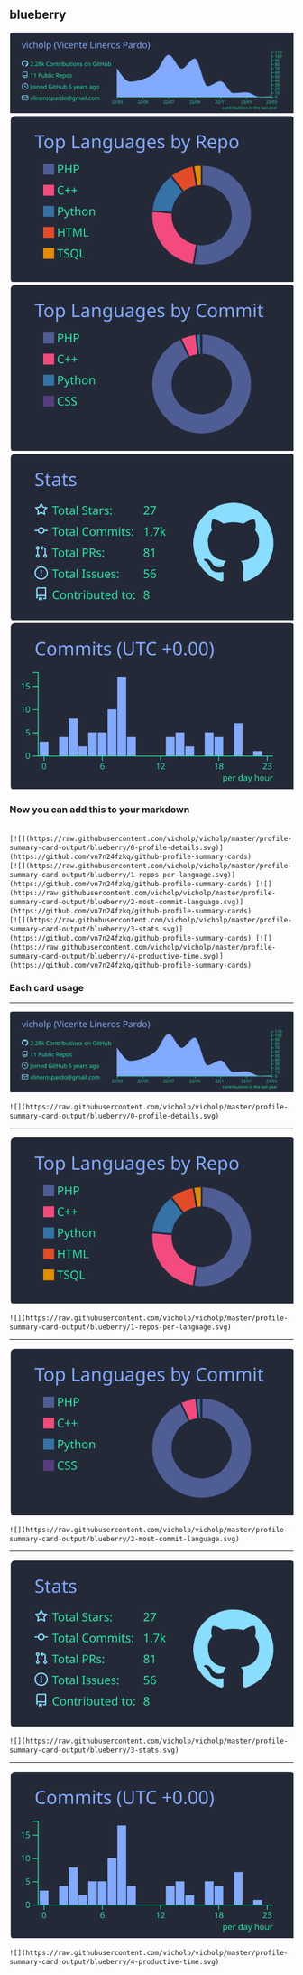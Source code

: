 ## blueberry

[![](./0-profile-details.svg)](https://github.com/vn7n24fzkq/github-profile-summary-cards)
[![](./1-repos-per-language.svg)](https://github.com/vn7n24fzkq/github-profile-summary-cards) [![](./2-most-commit-language.svg)](https://github.com/vn7n24fzkq/github-profile-summary-cards)
[![](./3-stats.svg)](https://github.com/vn7n24fzkq/github-profile-summary-cards) [![](./4-productive-time.svg)](https://github.com/vn7n24fzkq/github-profile-summary-cards)
### Now you can add this to your markdown
```

[![](https://raw.githubusercontent.com/vicholp/vicholp/master/profile-summary-card-output/blueberry/0-profile-details.svg)](https://github.com/vn7n24fzkq/github-profile-summary-cards)
[![](https://raw.githubusercontent.com/vicholp/vicholp/master/profile-summary-card-output/blueberry/1-repos-per-language.svg)](https://github.com/vn7n24fzkq/github-profile-summary-cards) [![](https://raw.githubusercontent.com/vicholp/vicholp/master/profile-summary-card-output/blueberry/2-most-commit-language.svg)](https://github.com/vn7n24fzkq/github-profile-summary-cards)
[![](https://raw.githubusercontent.com/vicholp/vicholp/master/profile-summary-card-output/blueberry/3-stats.svg)](https://github.com/vn7n24fzkq/github-profile-summary-cards) [![](https://raw.githubusercontent.com/vicholp/vicholp/master/profile-summary-card-output/blueberry/4-productive-time.svg)](https://github.com/vn7n24fzkq/github-profile-summary-cards)

```

### Each card usage
---

![](./0-profile-details.svg)

```
![](https://raw.githubusercontent.com/vicholp/vicholp/master/profile-summary-card-output/blueberry/0-profile-details.svg)
```

    

---

![](./1-repos-per-language.svg)

```
![](https://raw.githubusercontent.com/vicholp/vicholp/master/profile-summary-card-output/blueberry/1-repos-per-language.svg)
```

    

---

![](./2-most-commit-language.svg)

```
![](https://raw.githubusercontent.com/vicholp/vicholp/master/profile-summary-card-output/blueberry/2-most-commit-language.svg)
```

    

---

![](./3-stats.svg)

```
![](https://raw.githubusercontent.com/vicholp/vicholp/master/profile-summary-card-output/blueberry/3-stats.svg)
```

    

---

![](./4-productive-time.svg)

```
![](https://raw.githubusercontent.com/vicholp/vicholp/master/profile-summary-card-output/blueberry/4-productive-time.svg)
```

    
